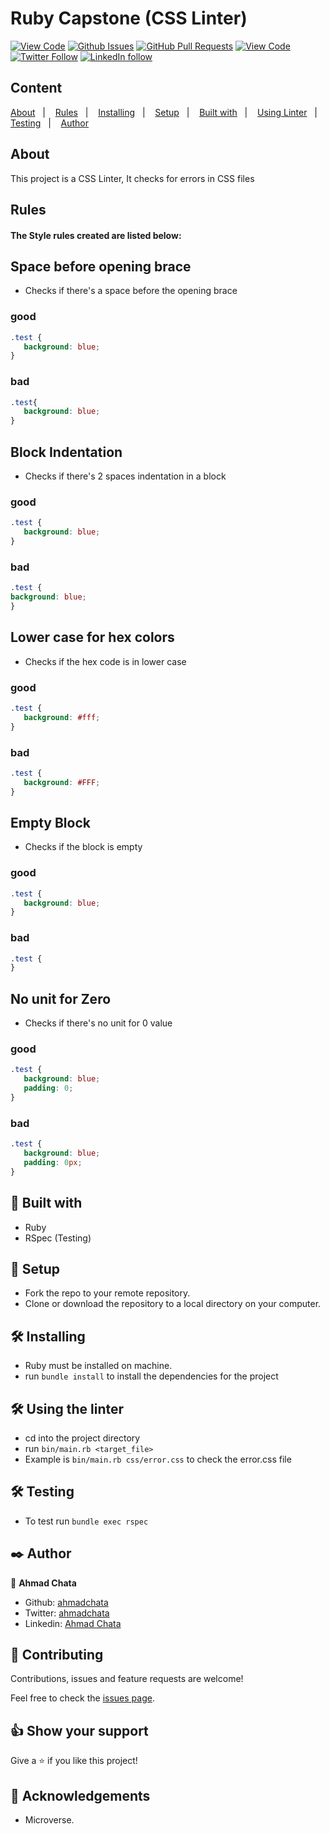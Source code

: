 # Ruby Capstone (CSS Linter)

[![View Code](https://img.shields.io/badge/View%20-Code-green)](https://github.com/ahmadchata/Linter_CSS/tree/feature_linters)
[![Github Issues](https://img.shields.io/badge/GitHub-Issues-orange)](https://github.com/ahmadchata/Linter_CSS/issues)
[![GitHub Pull Requests](https://img.shields.io/badge/GitHub-Pull%20Requests-blue)](https://github.com/ahmadchata/Linter_CSS/pulls)
[![View Code](https://img.shields.io/badge/Github-Author-black)](https://github.com/ahmadchata)
[![Twitter Follow](https://img.shields.io/badge/Twitter-Ahmad-%231DA1F2)](https://twitter.com/ahmadchata)
[![LinkedIn follow](https://img.shields.io/badge/LinkedIn-Ahmad-%232867B2)](https://www.linkedin.com/in/ahmad-chata-957b9b51/)

## Content

<a text-align="center" href="#about">About</a>&nbsp;&nbsp;&nbsp;|&nbsp;&nbsp;&nbsp;
<a href="#rules">Rules</a>&nbsp;&nbsp;&nbsp;|&nbsp;&nbsp;&nbsp;
<a href="#ins">Installing</a>&nbsp;&nbsp;&nbsp;|&nbsp;&nbsp;&nbsp;
<a href="#set">Setup</a>&nbsp;&nbsp;&nbsp;|&nbsp;&nbsp;&nbsp;
<a href="#with">Built with</a>&nbsp;&nbsp;&nbsp;|&nbsp;&nbsp;&nbsp;
<a href="#use">Using Linter</a>&nbsp;&nbsp;&nbsp;|&nbsp;&nbsp;&nbsp;
<a href="#test">Testing</a>&nbsp;&nbsp;&nbsp;|&nbsp;&nbsp;&nbsp;
<a href="#author">Author</a>

## About <a name = "about"></a>

This project is a CSS Linter, It checks for errors in CSS files

## Rules <a name = "rules"></a>
<h4>The Style rules created are listed below:</h4>

## Space before opening brace
- Checks if there's a space before the opening brace

 ### good

 ```css
 .test {
    background: blue;
 }
 ```
 ### bad

 ```css
 .test{
    background: blue;
 }
 ```
 ## Block Indentation
 - Checks if there's 2 spaces indentation in a block

 ### good

 ```css
 .test {
    background: blue;
 }
 ```
 ### bad

 ```css
 .test {
background: blue;
 }
 ```
 ## Lower case for hex colors
 - Checks if the hex code is in lower case

 ### good

 ```css
 .test {
    background: #fff;
 }
 ```
 ### bad

 ```css
 .test {
    background: #FFF;
 }
 ```
 ## Empty Block
 - Checks if the block is empty

 ### good

 ```css
 .test {
    background: blue;
 }
 ```
 ### bad

 ```css
 .test {
 }
 ```
 ## No unit for Zero
 - Checks if there's no unit for 0 value

 ### good

 ```css
 .test {
    background: blue;
    padding: 0;
 }
 ```
 ### bad

 ```css
 .test {
    background: blue;
    padding: 0px;
 }
 ```

## 🔧 Built with<a name = "with"></a>

- Ruby
- RSpec (Testing)

## 🔨 Setup <a name = "set"></a>

- Fork the repo to your remote repository.
- Clone or download the repository to a local directory on your computer.

## 🛠 Installing <a name = "ins"></a>

- Ruby must be installed on machine.
- run `bundle install` to install the dependencies for the project

## 🛠 Using the linter <a name = "use"></a>

- cd into the project directory
- run `bin/main.rb <target_file>`
- Example is `bin/main.rb css/error.css` to check the error.css file

## 🛠 Testing <a name = "test"></a>

- To test run `bundle exec rspec`

## ✒️ Author <a name = "author"></a>

👤 **Ahmad Chata**

- Github: [ahmadchata](https://github.com/ahmadchata)
- Twitter: [ahmadchata](https://twitter.com/ahmadchata)
- Linkedin: [Ahmad Chata](https://www.linkedin.com/in/ahmad-chata-957b9b51/)

## 🤝 Contributing

Contributions, issues and feature requests are welcome!

Feel free to check the [issues page](https://github.com/ahmadchata/Linter_CSS/issues).

## 👍 Show your support

Give a ⭐️ if you like this project!

## :clap: Acknowledgements

- Microverse.